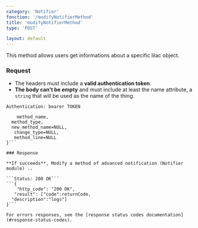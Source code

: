 ```yaml
---
category: 'Notifier'
fonction: '/modifyNotifierMethod'
title: 'modifyNotifierMethod'
type: 'POST'

layout: default
---
```


This method allows users get informations about a specific lilac object.

### Request

* The headers must include a **valid authentication token**.
* **The body can't be empty** and must include at least the name attribute, a `string` that will be used as the name of the thing.

```Authentication: bearer TOKEN```
```{
    method_name,
  method_type,
  new_method_name=NULL,
   change_type=NULL,
   method_line=NULL
}```

### Response

**If succeeds**, Modify a method of advanced notification (Notifier module) ..

```Status: 200 OK```
```{
    "http_code": "200 OK",
   "result": ["code":returnCode,
  "description":"logs"]
}```

For errors responses, see the [response status codes documentation](#response-status-codes).